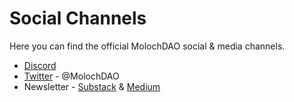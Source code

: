 # Social Channels

Here you can find the official MolochDAO social & media channels.

* [Discord](https://discord.gg/Z2PMbXN)
* [Twitter](https://twitter.com/RaidGuild) - @MolochDAO
* Newsletter - [Substack](https://raidguild.substack.com) & [Medium](https://medium.com/raid-guild)
